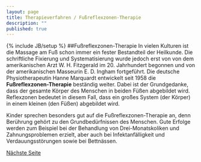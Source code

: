 ```yaml
---
layout: page
title: Therapieverfahren / Fußreflexzonen-Therapie
description: ""
published: true
---
```


{% include JB/setup %}
##Fußreflexzonen-Therapie
In vielen Kulturen ist die Massage am Fuß schon immer ein fester Bestandteil der Heilkunde. Die schriftliche Fixierung und Systematisierung wurde jedoch erst von von dem amerikanischen Arzt W. H. Fitzgerald im 20. Jahrhundert begonnen und von der amerikanischen Masseurin E. D. Ingham fortgeführt. Die deutsche Physiotherapeutin Hanne Marquardt entwickelt seit 1958 die ****Fußreflexzonen-Therapie**** beständig weiter. Dabei ist der Grundgedanke, dass der gesamte Körper des Menschen in beiden Füßen abgebildet wird. Reflexzonen bedeutet in diesem Fall, dass ein großes System (der Körper) in einem kleinen (den Füßen) abgebildet wird.

Kinder sprechen besonders gut auf die Fußreflexzonen-Therapie an, denn Berührung gehört zu den Grundbedürfnissen des Menschen. Gute Erfolge werden zum Beispiel bei der Behandlung von Drei-Monatskoliken und Zahnungsproblemen erzielt, aber auch bei Infektanfälligkeit und Verdauungsstörungen sowie bei Bettnässen.

[Nächste Seite](/therapieverfahren/ohrakupunktur/)

